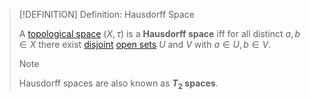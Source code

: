 >[!DEFINITION] Definition: Hausdorff Space
>
>A [topological space](../Topological%20Space.md) $(X,\tau)$ is a **Hausdorff space** iff for all distinct $a,b \in X$ there exist [disjoint](../../../Set%20Theory/Disjoint%20Sets.md) [open sets](../Open%20Sets/Open%20Subset.md) $U$ and $V$ with $a \in U, b \in V$.
>
>>[!NOTE]
>>
>>Hausdorff spaces are also known as **$T_2$ spaces**.
>>
>